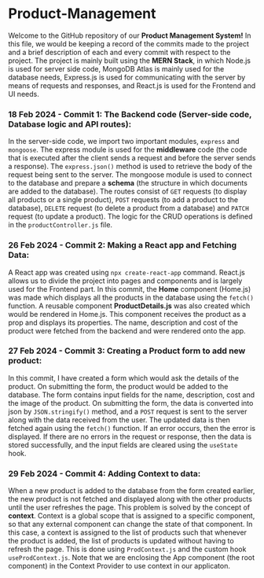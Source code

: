# Product-Management
Welcome to the GitHub repository of our **Product Management System!** In this file, we would be keeping a record of the commits made to the project and a brief description of each and every commit with respect to the project. The project is mainly built using the **MERN Stack**, in which Node.js is used for server side code, MongoDB Atlas is mainly used for the database needs, Express.js is used for communicating with the server by means of requests and responses, and React.js is used for the Frontend and UI needs. 

### 18 Feb 2024 - Commit 1: The Backend code (Server-side code, Database logic and API routes):
In the server-side code, we import two important modules, `express` and `mongoose`. The express module is used for the **middleware** code (the code that is executed after the client sends a request and before the server sends a response). The `express.json()` method is used to retrieve the body of the request being sent to the server. The mongoose module is used to connect to the database and prepare a **schema** (the structure in which documents are added to the database). The routes consist of `GET` requests (to display all products or a single product), `POST` requests (to add a product to the database), `DELETE` request (to delete a product from a database) and `PATCH` request (to update a product). The logic for the CRUD operations is defined in the `productController.js` file.

### 26 Feb 2024 - Commit 2: Making a React app and Fetching Data:
A React app was created using `npx create-react-app` command. React.js allows us to divide the project into pages and components and is largely used for the Frontend part. In this commit, the **Home** component (Home.js) was made which displays all the products in the database using the `fetch()` function. A reusable component **ProductDetails.js** was also created which would be rendered in Home.js. This component receives the product as a prop and displays its properties. The name, description and cost of the product were fetched from the backend and were rendered onto the app. 

### 27 Feb 2024 - Commit 3: Creating a Product form to add new product:
In this commit, I have created a form which would ask the details of the product. On submitting the form, the product would be added to the database. The form contains input fields for the name, description, cost and the image of the product. On submitting the form, the data is converted into json by `JSON.stringify()` method, and a `POST` request is sent to the server along with the data received from the user. The updated data is then fetched again using the `fetch()` function. If an error occurs, then the error is displayed. If there are no errors in the request or response, then the data is stored successfully, and the input fields are cleared using the `useState` hook. 

### 29 Feb 2024 - Commit 4: Adding Context to data:
When a new product is added to the database from the form created earlier, the new product is not fetched and displayed along with the other products until the user refreshes the page. This problem is solved by the concept of **context**. Context is a global scope that is assigned to a specific component, so that any external component can change the state of that component. In this case, a context is assigned to the list of products such that whenever the product is added, the list of products is updated without having to refresh the page. This is done using `ProdContext.js` and the custom hook `useProdContext.js`. Note that we are enclosing the App component (the root component) in the Context Provider to use context in our applicaton.
